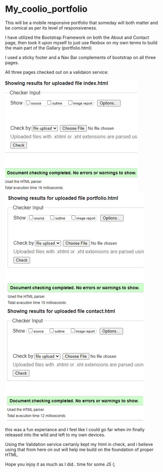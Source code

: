 # My_coolio_portfolio

This will be a mobile responsive portfolio that someday will both matter and be comical as per its level of responsiveness.

I have utilized the Bootstrap Framework on both the About and Contact page, then took it upon myself to just use flexbox on my own terms to build the main part of the Gallary (portfolio.html)

I used a sticky footer and a Nav Bar complements of bootstrap on all three pages.

All three pages checked out on a validaion service:

<img src=/assets/images/indexvalidation.jpg>
<img src=/assets/images/portvalidation.jpg>
<img src=/assets/images/contactvalidation.jpg>

this was a fun experiance and I feel like I could go far when im finally released into the wild and left to my own devices.

Using the Validation service certanly kept my html in check, and i believe using that from here on out will help me build on the foundation of proper HTML.

Hope you injoy it as much as I did.. time for some JS (;